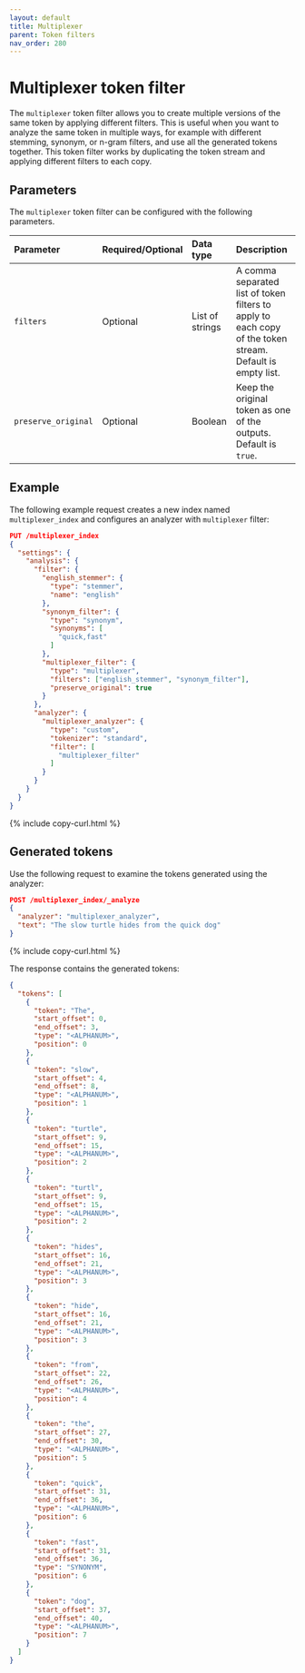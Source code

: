 ```yaml
---
layout: default
title: Multiplexer
parent: Token filters
nav_order: 280
---
```


# Multiplexer token filter

The `multiplexer` token filter allows you to create multiple versions of the same token by applying different filters. This is useful when you want to analyze the same token in multiple ways, for example with different stemming, synonym, or n-gram filters, and use all the generated tokens together. This token filter works by duplicating the token stream and applying different filters to each copy.

## Parameters

The `multiplexer` token filter can be configured with the following parameters.

Parameter | Required/Optional | Data type | Description
:--- | :--- | :--- | :--- 
`filters` | Optional | List of strings | A comma separated list of token filters to apply to each copy of the token stream. Default is empty list.
`preserve_original` | Optional | Boolean | Keep the original token as one of the outputs. Default is `true`.

## Example

The following example request creates a new index named `multiplexer_index` and configures an analyzer with `multiplexer` filter:

```json
PUT /multiplexer_index
{
  "settings": {
    "analysis": {
      "filter": {
        "english_stemmer": {
          "type": "stemmer",
          "name": "english"
        },
        "synonym_filter": {
          "type": "synonym",
          "synonyms": [
            "quick,fast"
          ]
        },
        "multiplexer_filter": {
          "type": "multiplexer",
          "filters": ["english_stemmer", "synonym_filter"],
          "preserve_original": true
        }
      },
      "analyzer": {
        "multiplexer_analyzer": {
          "type": "custom",
          "tokenizer": "standard",
          "filter": [
            "multiplexer_filter"
          ]
        }
      }
    }
  }
}

```
{% include copy-curl.html %}

## Generated tokens

Use the following request to examine the tokens generated using the analyzer:

```json
POST /multiplexer_index/_analyze
{
  "analyzer": "multiplexer_analyzer",
  "text": "The slow turtle hides from the quick dog"
}
```
{% include copy-curl.html %}

The response contains the generated tokens:

```json
{
  "tokens": [
    {
      "token": "The",
      "start_offset": 0,
      "end_offset": 3,
      "type": "<ALPHANUM>",
      "position": 0
    },
    {
      "token": "slow",
      "start_offset": 4,
      "end_offset": 8,
      "type": "<ALPHANUM>",
      "position": 1
    },
    {
      "token": "turtle",
      "start_offset": 9,
      "end_offset": 15,
      "type": "<ALPHANUM>",
      "position": 2
    },
    {
      "token": "turtl",
      "start_offset": 9,
      "end_offset": 15,
      "type": "<ALPHANUM>",
      "position": 2
    },
    {
      "token": "hides",
      "start_offset": 16,
      "end_offset": 21,
      "type": "<ALPHANUM>",
      "position": 3
    },
    {
      "token": "hide",
      "start_offset": 16,
      "end_offset": 21,
      "type": "<ALPHANUM>",
      "position": 3
    },
    {
      "token": "from",
      "start_offset": 22,
      "end_offset": 26,
      "type": "<ALPHANUM>",
      "position": 4
    },
    {
      "token": "the",
      "start_offset": 27,
      "end_offset": 30,
      "type": "<ALPHANUM>",
      "position": 5
    },
    {
      "token": "quick",
      "start_offset": 31,
      "end_offset": 36,
      "type": "<ALPHANUM>",
      "position": 6
    },
    {
      "token": "fast",
      "start_offset": 31,
      "end_offset": 36,
      "type": "SYNONYM",
      "position": 6
    },
    {
      "token": "dog",
      "start_offset": 37,
      "end_offset": 40,
      "type": "<ALPHANUM>",
      "position": 7
    }
  ]
}
```
